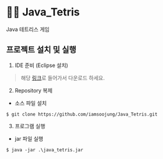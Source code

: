 # 🙇🏻 Java_Tetris
Java 테트리스 게임

## 프로젝트 설치 및 실행
1. IDE 준비 (Eclipse 설치)
> 해당 [링크](https://www.eclipse.org/downloads/)로 들어가서 다운로드 하세요.

2. Repository 복제
- 소스 파일 설치
```shell
$ git clone https://github.com/iamsoojung/Java_Tetris.git
```
 
3. 프로그램 실행
- jar 파일 실행
```shell
$ java -jar .\java_tetris.jar
```
